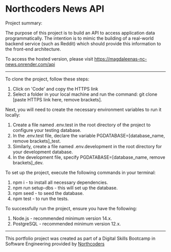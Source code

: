 # Northcoders News API
Project summary:

The purpose of this project is to build an API to access application data programmatically. The intention is to mimic the building of a real-world backend service (such as Reddit) which should provide this information to the front-end architecture.

To access the hosted version, please visit https://magdaleenas-nc-news.onrender.com/api

---

To clone the project, follow these steps:
1. Click on 'Code' and copy the HTTPS link
2. Select a folder in your local machine and run the command: git clone [paste HTTPS link here, remove brackets].

Next, you will need to create the necessary environment variables to run it locally:
1. Create a file named .env.test in the root directory of the project to configure your testing database.
2. In the .env.test file, declare the variable PGDATABASE=[database_name, remove brackets]_test.
3. Similarly, create a file named .env.development in the root directory for your development database.
4. In the development file, specify PGDATABASE=[database_name, remove brackets]_dev.

To set up the project, execute the following commands in your terminal:
1. npm i - to install all necessary dependencies.
2. npm run setup-dbs - this will set up the database.
3. npm seed - to seed the database.
4. npm test - to run the tests.

To successfully run the project, ensure you have the following:
1. Node.js - recommended minimum version 14.x.
2. PostgreSQL - recommended minimum version 12.x.
--- 

This portfolio project was created as part of a Digital Skills Bootcamp in Software Engineering provided by [Northcoders](https://northcoders.com/)
